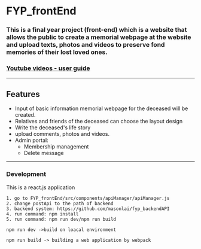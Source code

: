 # FYP_frontEnd

### This is a final year project (front-end) which is a website that allows the public to create a memorial webpage at the website and upload texts, photos and videos to preserve fond memories of their lost loved ones.

### [Youtube videos - user guide](https://www.youtube.com/watch?v=gD8Ym6qziEU&list=PLiGMtnKWDUEsIFv1X0fLrGj5zdvJCo1zl)

-----------------------
## Features

- Input of basic information memorial webpage for the deceased will be created.
- Relatives and friends of the deceased can choose the layout design
- Write the deceased's life story
- upload comments, photos and videos.
- Admin portal:
  - Membership management 
  - Delete message 
  
------------------------------------------------

### Development

This is a react.js application

```
1. go to FYP_frontEnd/src/components/apiManager/apiManager.js 
2. change postApi to the path of backend
3. backend system: https://github.com/masonlai/fyp_backendAPI
4. run command: npm install
5. run command: npm run dev/npm run build

npm run dev ->build on loacal environment

npm run build -> building a web application by webpack
```
